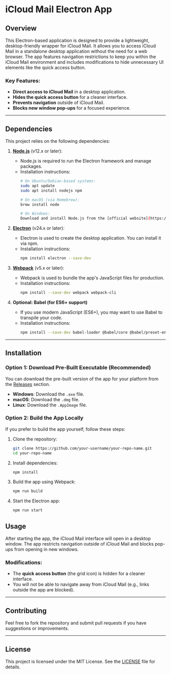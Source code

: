 
# iCloud Mail Electron App

## Overview

This Electron-based application is designed to provide a lightweight, desktop-friendly wrapper for iCloud Mail. It allows you to access iCloud Mail in a standalone desktop application without the need for a web browser. The app features navigation restrictions to keep you within the iCloud Mail environment and includes modifications to hide unnecessary UI elements like the quick access button.

### Key Features:
- **Direct access to iCloud Mail** in a desktop application.
- **Hides the quick access button** for a cleaner interface.
- **Prevents navigation** outside of iCloud Mail.
- **Blocks new window pop-ups** for a focused experience.

---

## Dependencies

This project relies on the following dependencies:

1. **[Node.js](https://nodejs.org/)** (v12.x or later):
   - Node.js is required to run the Electron framework and manage packages.
   - Installation instructions:
     ```bash
     # On Ubuntu/Debian-based systems:
     sudo apt update
     sudo apt install nodejs npm

     # On macOS (via Homebrew):
     brew install node

     # On Windows:
     Download and install Node.js from the [official website](https://nodejs.org/).
     ```

2. **[Electron](https://www.electronjs.org/)** (v24.x or later):
   - Electron is used to create the desktop application. You can install it via npm.
   - Installation instructions:
     ```bash
     npm install electron --save-dev
     ```

3. **[Webpack](https://webpack.js.org/)** (v5.x or later):
   - Webpack is used to bundle the app's JavaScript files for production.
   - Installation instructions:
     ```bash
     npm install --save-dev webpack webpack-cli
     ```

4. **Optional: Babel (for ES6+ support)**
   - If you use modern JavaScript (ES6+), you may want to use Babel to transpile your code.
   - Installation instructions:
     ```bash
     npm install --save-dev babel-loader @babel/core @babel/preset-env
     ```

---


## Installation

### Option 1: Download Pre-Built Executable (Recommended)

You can download the pre-built version of the app for your platform from the [Releases](https://github.com/your-username/your-repo-name/releases) section.

- **Windows**: Download the `.exe` file.
- **macOS**: Download the `.dmg` file.
- **Linux**: Download the `.AppImage` file.

### Option 2: Build the App Locally

If you prefer to build the app yourself, follow these steps:

1. Clone the repository:
   ```bash
   git clone https://github.com/your-username/your-repo-name.git
   cd your-repo-name
   ```

2. Install dependencies:
   ```bash
   npm install
   ```

3. Build the app using Webpack:
   ```bash
   npm run build
   ```

4. Start the Electron app:
   ```bash
   npm run start
   ```

## Usage

After starting the app, the iCloud Mail interface will open in a desktop window. The app restricts navigation outside of iCloud Mail and blocks pop-ups from opening in new windows.

### Modifications:
- The **quick access button** (the grid icon) is hidden for a cleaner interface.
- You will not be able to navigate away from iCloud Mail (e.g., links outside the app are blocked).

---

## Contributing

Feel free to fork the repository and submit pull requests if you have suggestions or improvements.

---

## License

This project is licensed under the MIT License. See the [LICENSE](LICENSE) file for details.
